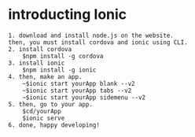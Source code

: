 # introducting Ionic
	1. download and install node.js on the website.
	then, you must install cordova and ionic using CLI.
	2. install cordova
		$npm install -g cordova
	3. install ionic
		$npm install -g ionic
	4. then, make an app.
		~$ionic start yourApp blank --v2	
		~$ionic start yourApp tabs --v2
		~$ionic start yourApp sidemenu --v2
	5. then, go to your app.
		$cd/yourApp
		$ionic serve
	6. done, happy developing!	
